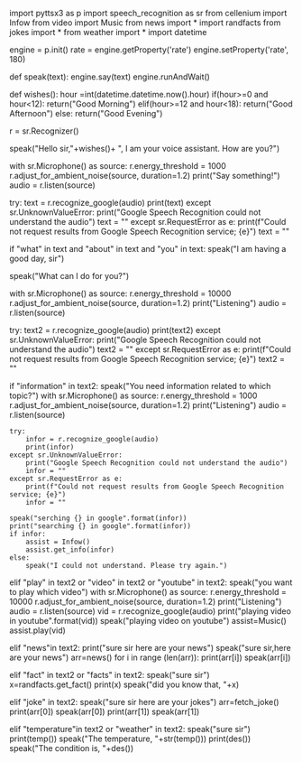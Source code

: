 import pyttsx3 as p
import speech_recognition as sr
from cellenium import Infow
from video import Music
from news import *
import randfacts
from jokes import *
from weather import *
import datetime

engine = p.init()
rate = engine.getProperty('rate')
engine.setProperty('rate', 180)

def speak(text):
    engine.say(text)
    engine.runAndWait()

def wishes():
    hour =int(datetime.datetime.now().hour)
    if(hour>=0 and hour<12):
        return("Good Morning")
    elif(hour>=12 and hour<18):
        return("Good Afternoon")
    else:
        return("Good Evening")

r = sr.Recognizer()

speak("Hello sir,"+wishes()+ ", I am your voice assistant. How are you?")

with sr.Microphone() as source:
    r.energy_threshold = 1000
    r.adjust_for_ambient_noise(source, duration=1.2)
    print("Say something!")
    audio = r.listen(source)

try:
    text = r.recognize_google(audio)
    print(text)
except sr.UnknownValueError:
    print("Google Speech Recognition could not understand the audio")
    text = ""
except sr.RequestError as e:
    print(f"Could not request results from Google Speech Recognition service; {e}")
    text = ""

if "what" in text and "about" in text and "you" in text:
    speak("I am having a good day, sir")

speak("What can I do for you?")

with sr.Microphone() as source:
    r.energy_threshold = 10000
    r.adjust_for_ambient_noise(source, duration=1.2)
    print("Listening")
    audio = r.listen(source)

try:
    text2 = r.recognize_google(audio)
    print(text2)
except sr.UnknownValueError:
    print("Google Speech Recognition could not understand the audio")
    text2 = ""
except sr.RequestError as e:
    print(f"Could not request results from Google Speech Recognition service; {e}")
    text2 = ""

if "information" in text2:
    speak("You need information related to which topic?")
    with sr.Microphone() as source:
        r.energy_threshold = 1000
        r.adjust_for_ambient_noise(source, duration=1.2)
        print("Listening")
        audio = r.listen(source)

    try:
        infor = r.recognize_google(audio)
        print(infor)
    except sr.UnknownValueError:
        print("Google Speech Recognition could not understand the audio")
        infor = ""
    except sr.RequestError as e:
        print(f"Could not request results from Google Speech Recognition service; {e}")
        infor = ""

    speak("serching {} in google".format(infor))
    print("searching {} in google".format(infor))
    if infor:
        assist = Infow()
        assist.get_info(infor)
    else:
        speak("I could not understand. Please try again.")


elif "play" in text2 or "video" in text2 or "youtube" in text2:
    speak("you want to play which video")
    with sr.Microphone() as source:
        r.energy_threshold = 10000
        r.adjust_for_ambient_noise(source, duration=1.2)
        print("Listening")
        audio = r.listen(source)
        vid = r.recognize_google(audio)
        print("playing video in youtube".format(vid))
        speak("playing video on youtube")
        assist=Music()
        assist.play(vid)

elif "news"in text2:
    print("sure sir here are your news")
    speak("sure sir,here are your news")
    arr=news()
    for i in range (len(arr)):
        print(arr[i])
        speak(arr[i])

elif "fact" in text2 or "facts" in text2:
    speak("sure sir")
    x=randfacts.get_fact()
    print(x)
    speak("did you know that, "+x)

elif "joke" in text2:
    speak("sure sir here are your jokes")
    arr=fetch_joke()
    print(arr[0])
    speak(arr[0])
    print(arr[1])
    speak(arr[1])

elif "temperature"in text2 or "weather" in text2:
    speak("sure sir")
    print(temp())
    speak("The temperature, "+str(temp()))
    print(des())
    speak("The condition is, "+des())
